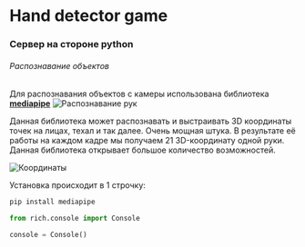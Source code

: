 # Hand detector game

### Сервер на стороне python
###### Распознавание объектов

Для распознавания объектов с камеры использована библиотека [**mediapipe**](https://mediapipe.dev/)
![Распознавание рук](https://mediapipe.dev/images/mobile/hand_crops.png)

Данная библиотека может распознавать и выстраивать 3D координаты точек на лицах, техал и так далее. Очень мощная штука.
В результате её работы на каждом кадре мы получаем 21 3D-координату одной руки. Данная библиотека открывает большое количество возможностей.

![Координаты](https://mediapipe.dev/images/mobile/hand_landmarks.png)

Установка происходит в 1 строчку:
```sh
pip install mediapipe
```

```python
from rich.console import Console

console = Console()
```
